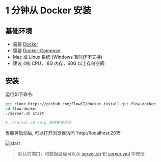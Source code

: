# 1 分钟从 Docker 安装

## 基础环境

- 需要 [Docker](https://docs.docker.com/install/)
- 需要 [Docker-Compose](https://docs.docker.com/compose/install/)
- Mac 或 Linux 系统 (Windows 暂时还不支持)
- 建议 4核 CPU， 8G 内存，60G 以上存储空间

## 安装

运行如下命令:

```bash
git clone https://github.com/FlowCI/docker-install.git flow-docker
cd flow-docker
./server.sh start

# ./server.sh help 获得更多信息
```

当服务启动后, 可以打开浏览器访问 'http://localhost:2015'

![start](https://github.com/FlowCI/docs/raw/master/src/start_server.gif)

> 默认的端口，和数据路径可以从 [server.sh](./server.sh) 和 [server.yml](./server.yml) 中修改
